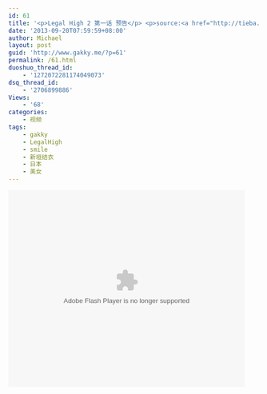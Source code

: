 ```yaml
---
id: 61
title: '<p>Legal High 2 第一话 预告</p> <p>source:<a href="http://tieba.baidu.com/p/2604960189" target="_blank">http://tieba.baidu.com/p/2604960189</a></p>'
date: '2013-09-20T07:59:59+08:00'
author: Michael
layout: post
guid: 'http://www.gakky.me/?p=61'
permalink: /61.html
duoshuo_thread_id:
    - '1272072281174049073'
dsq_thread_id:
    - '2706899886'
Views:
    - '68'
categories:
    - 视频
tags:
    - gakky
    - LegalHigh
    - smile
    - 新垣结衣
    - 日本
    - 美女
---
```


<object height="394" width="473"><param name="allowscriptaccess" value="sameDomain"></param><param name="wmode" value="transparent"></param><param name="movie" value="http://www.tudou.com/v/176428008/v.swf"></param><param name="allowfullscreen" value="true"></param><embed allowfullscreen="true" allowscriptaccess="sameDomain" height="394" src="http://www.tudou.com/v/176428008/v.swf" type="application/x-shockwave-flash" width="473" wmode="transparent"></embed></object>